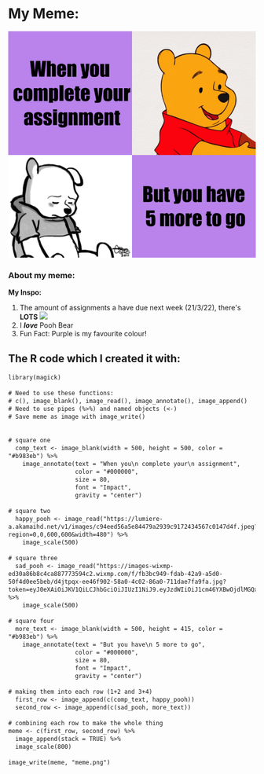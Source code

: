 # My Meme:

![](meme.png)

### About my meme:
**My Inspo:**
1. The amount of assignments a have due next week (21/3/22), there's **LOTS** ![](https://encrypted-tbn0.gstatic.com/images?q=tbn:ANd9GcSL3YPLRzFS6ny5hQe76dcLxJcllTEzMBevpw&usqp=CAU)
2. I ***love*** Pooh Bear
3. Fun Fact: Purple is my favourite colour!

## The R code which I created it with:

```{r}
library(magick)

# Need to use these functions:
# c(), image_blank(), image_read(), image_annotate(), image_append()
# Need to use pipes (%>%) and named objects (<-)
# Save meme as image with image_write()


# square one
  comp_text <- image_blank(width = 500, height = 500, color = "#b983eb") %>%
    image_annotate(text = "When you\n complete your\n assignment", 
                   color = "#000000", 
                   size = 80,
                   font = "Impact",
                   gravity = "center")

# square two
  happy_pooh <- image_read("https://lumiere-a.akamaihd.net/v1/images/c94eed56a5e84479a2939c9172434567c0147d4f.jpeg?region=0,0,600,600&width=480") %>%
    image_scale(500)

# square three
  sad_pooh <- image_read("https://images-wixmp-ed30a86b8c4ca887773594c2.wixmp.com/f/fb3bc949-fdab-42a9-a5d0-50f4d0ee5beb/d4jtpqx-ee46f902-58a0-4c02-86a0-711dae7fa9fa.jpg?token=eyJ0eXAiOiJKV1QiLCJhbGciOiJIUzI1NiJ9.eyJzdWIiOiJ1cm46YXBwOjdlMGQxODg5ODIyNjQzNzNhNWYwZDQxNWVhMGQyNmUwIiwiaXNzIjoidXJuOmFwcDo3ZTBkMTg4OTgyMjY0MzczYTVmMGQ0MTVlYTBkMjZlMCIsIm9iaiI6W1t7InBhdGgiOiJcL2ZcL2ZiM2JjOTQ5LWZkYWItNDJhOS1hNWQwLTUwZjRkMGVlNWJlYlwvZDRqdHBxeC1lZTQ2ZjkwMi01OGEwLTRjMDItODZhMC03MTFkYWU3ZmE5ZmEuanBnIn1dXSwiYXVkIjpbInVybjpzZXJ2aWNlOmZpbGUuZG93bmxvYWQiXX0.Bwcd0ZakzEZWBopo9XOrY1fAK2bPTlrTQaVMq3MniSI") %>%
    image_scale(500)

# square four
  more_text <- image_blank(width = 500, height = 415, color = "#b983eb") %>%
    image_annotate(text = "But you have\n 5 more to go", 
                   color = "#000000", 
                   size = 80,
                   font = "Impact",
                   gravity = "center")

# making them into each row (1+2 and 3+4)
  first_row <- image_append(c(comp_text, happy_pooh))
  second_row <- image_append(c(sad_pooh, more_text))

# combining each row to make the whole thing
meme <- c(first_row, second_row) %>%
  image_append(stack = TRUE) %>%
  image_scale(800)
  
image_write(meme, "meme.png")
```
